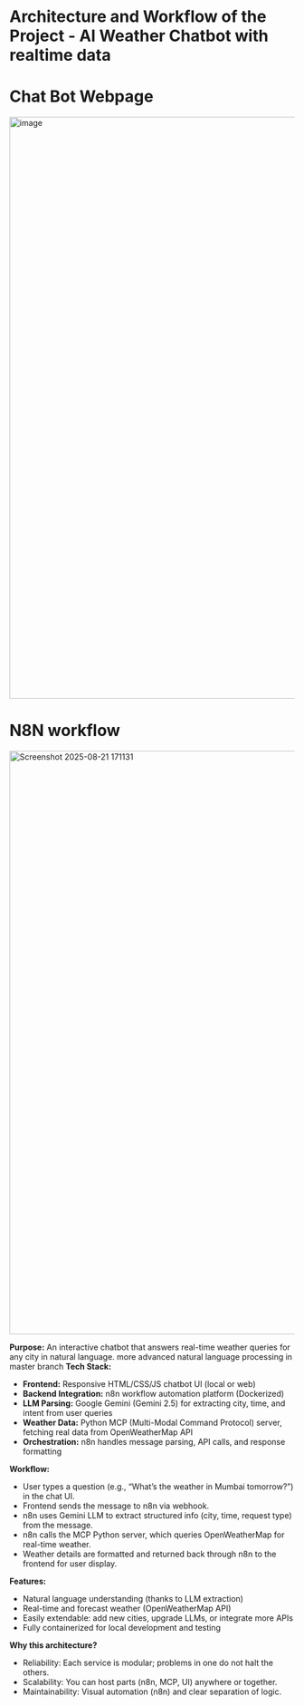 # Architecture and Workflow of the Project - AI Weather Chatbot with realtime data
# Chat Bot Webpage
<img width="1919" height="1027" alt="image" src="https://github.com/user-attachments/assets/65559f17-e766-4195-abc1-ae90ade12c01" />

# N8N workflow 
<img width="1919" height="1030" alt="Screenshot 2025-08-21 171131" src="https://github.com/user-attachments/assets/8d676d60-c705-4a68-967f-dc3950fd14cb" />

**Purpose:**
An interactive chatbot that answers real-time weather queries for any city in natural language.
more advanced natural language processing in master branch
**Tech Stack:**
- **Frontend:** Responsive HTML/CSS/JS chatbot UI (local or web)
- **Backend Integration:** n8n workflow automation platform (Dockerized)
- **LLM Parsing:** Google Gemini (Gemini 2.5) for extracting city, time, and intent from user queries
- **Weather Data:** Python MCP (Multi-Modal Command Protocol) server, fetching real data from OpenWeatherMap API
- **Orchestration:** n8n handles message parsing, API calls, and response formatting

**Workflow:**
- User types a question (e.g., “What’s the weather in Mumbai tomorrow?”) in the chat UI.
- Frontend sends the message to n8n via webhook.
- n8n uses Gemini LLM to extract structured info (city, time, request type) from the message.
- n8n calls the MCP Python server, which queries OpenWeatherMap for real-time weather.
- Weather details are formatted and returned back through n8n to the frontend for user display.

**Features:**
- Natural language understanding (thanks to LLM extraction)
- Real-time and forecast weather (OpenWeatherMap API)
- Easily extendable: add new cities, upgrade LLMs, or integrate more APIs
- Fully containerized for local development and testing

**Why this architecture?**
- Reliability: Each service is modular; problems in one do not halt the others.
- Scalability: You can host parts (n8n, MCP, UI) anywhere or together.
- Maintainability: Visual automation (n8n) and clear separation of logic.
